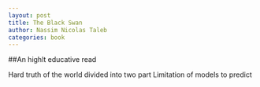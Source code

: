 ```yaml
---
layout: post
title: The Black Swan
author: Nassim Nicolas Taleb
categories: book
---
```


##An highlt educative read

Hard truth of the world divided into two part
Limitation of models to predict
